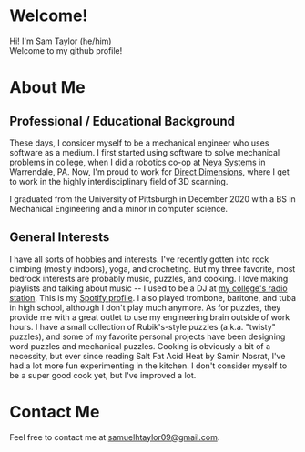 # Welcome!

Hi! I'm Sam Taylor (he/him)  
Welcome to my github profile!

# About Me

## Professional / Educational Background

These days, I consider myself to be a mechanical engineer who uses software as a medium. I first started using software to solve mechanical problems in college, when I did a robotics co-op at [Neya Systems](https://www.neyarobotics.com/) in Warrendale, PA. Now, I'm proud to work for [Direct Dimensions](dirdim.com), where I get to work in the highly interdisciplinary field of 3D scanning.

I graduated from the University of Pittsburgh in December 2020 with a BS in Mechanical Engineering and a minor in computer science.

## General Interests

I have all sorts of hobbies and interests. I've recently gotten into rock climbing (mostly indoors), yoga, and crocheting. But my three favorite, most bedrock interests are probably music, puzzles, and cooking.
I love making playlists and talking about music -- I used to be a DJ at [my college's radio station](https://wpts.pitt.edu/). This is my [Spotify profile](https://open.spotify.com/user/12182017070?si=f895136d22d34278). I also played trombone, baritone, and tuba in high school, although I don't play much anymore.
As for puzzles, they provide me with a great outlet to use my engineering brain outside of work hours. I have a small collection of Rubik's-style puzzles (a.k.a. "twisty" puzzles), and some of my favorite personal projects have been designing word puzzles and mechanical puzzles.
Cooking is obviously a bit of a necessity, but ever since reading Salt Fat Acid Heat by Samin Nosrat, I've had a lot more fun experimenting in the kitchen. I don't consider myself to be a super good cook yet, but I've improved a lot.

# Contact Me

Feel free to contact me at samuelhtaylor09@gmail.com.

<!---
- 👋 Hi, I’m @sht90
- 👀 I’m interested in ...
- 🌱 I’m currently learning ...
- 💞️ I’m looking to collaborate on ...
- 📫 How to reach me ... --->

<!---
sht90/sht90 is a ✨ special ✨ repository because its `README.md` (this file) appears on your GitHub profile.
You can click the Preview link to take a look at your changes.
--->
